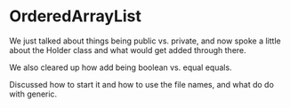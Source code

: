 # OrderedArrayList

We just talked about things being public vs. private, and now spoke a little about the Holder class and what would get added through there.

We also cleared up how add being boolean vs. equal equals.

Discussed how to start it and how to use the file names, and what do do with generic.
